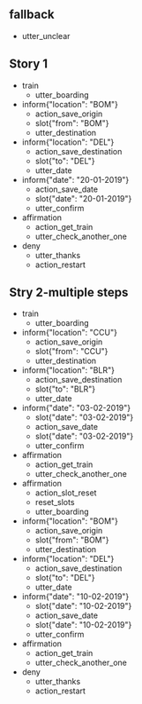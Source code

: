 ## fallback
- utter_unclear


## Story 1
* train
    - utter_boarding
* inform{"location": "BOM"}
    - action_save_origin
    - slot{"from": "BOM"}
    - utter_destination
* inform{"location": "DEL"}
    - action_save_destination
    - slot{"to": "DEL"}
    - utter_date
* inform{"date": "20-01-2019"}
    - action_save_date
    - slot{"date": "20-01-2019"}
    - utter_confirm
* affirmation
    - action_get_train
	- utter_check_another_one
* deny
	- utter_thanks
	- action_restart

## Stry 2-multiple steps
* train
    - utter_boarding
* inform{"location": "CCU"}
    - action_save_origin
    - slot{"from": "CCU"}
    - utter_destination
* inform{"location": "BLR"}
    - action_save_destination
    - slot{"to": "BLR"}
    - utter_date
* inform{"date": "03-02-2019"}
    - slot{"date": "03-02-2019"}
    - action_save_date
    - slot{"date": "03-02-2019"}
    - utter_confirm
* affirmation
    - action_get_train
    - utter_check_another_one
* affirmation
	- action_slot_reset
	- reset_slots
    - utter_boarding
* inform{"location": "BOM"}
    - action_save_origin
    - slot{"from": "BOM"}
    - utter_destination
* inform{"location": "DEL"}
    - action_save_destination
    - slot{"to": "DEL"}
    - utter_date
* inform{"date": "10-02-2019"}
    - slot{"date": "10-02-2019"}
    - action_save_date
    - slot{"date": "10-02-2019"}
    - utter_confirm
* affirmation
    - action_get_train
    - utter_check_another_one
* deny
    - utter_thanks
    - action_restart